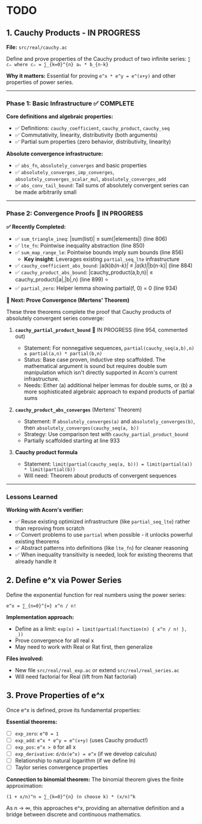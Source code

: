# TODO

## 1. Cauchy Products - IN PROGRESS

**File:** `src/real/cauchy.ac`

Define and prove properties of the Cauchy product of two infinite series: `∑ cₙ where cₙ = ∑_{k=0}^{n} aₖ * b_{n-k}`

**Why it matters:** Essential for proving `e^x * e^y = e^(x+y)` and other properties of power series.

---

### Phase 1: Basic Infrastructure ✅ COMPLETE

**Core definitions and algebraic properties:**
- ✅ Definitions: `cauchy_coefficient`, `cauchy_product`, `cauchy_seq`
- ✅ Commutativity, linearity, distributivity (both arguments)
- ✅ Partial sum properties (zero behavior, distributivity, linearity)

**Absolute convergence infrastructure:**
- ✅ `abs_fn`, `absolutely_converges` and basic properties
- ✅ `absolutely_converges_imp_converges`, `absolutely_converges_scalar_mul`, `absolutely_converges_add`
- ✅ `abs_conv_tail_bound`: Tail sums of absolutely convergent series can be made arbitrarily small

---

### Phase 2: Convergence Proofs 🚧 IN PROGRESS

**✅ Recently Completed:**
- ✅ `sum_triangle_ineq`: |sum(list)| ≤ sum(|elements|) (line 806)
- ✅ `lte_fn`: Pointwise inequality abstraction (line 850)
- ✅ `sum_map_range_le`: Pointwise bounds imply sum bounds (line 856)
  - **Key insight**: Leverages existing `partial_seq_lte` infrastructure
- ✅ `cauchy_coefficient_abs_bound`: |a(k)*b(n-k)| ≤ |a(k)|*|b(n-k)| (line 884)
- ✅ `cauchy_product_abs_bound`: |cauchy_product(a,b,n)| ≤ cauchy_product(|a|,|b|,n) (line 899) ⭐
- ✅ `partial_zero`: Helper lemma showing partial(f, 0) = 0 (line 934)

**🎯 Next: Prove Convergence (Mertens' Theorem)**

These three theorems complete the proof that Cauchy products of absolutely convergent series converge:

1. **`cauchy_partial_product_bound`** 🚧 IN PROGRESS (line 954, commented out)
   - Statement: For nonnegative sequences, `partial(cauchy_seq(a,b),n) ≤ partial(a,n) * partial(b,n)`
   - Status: Base case proven, inductive step scaffolded. The mathematical argument is sound but requires
     double sum manipulation which isn't directly supported in Acorn's current infrastructure.
   - Needs: Either (a) additional helper lemmas for double sums, or (b) a more sophisticated algebraic
     approach to expand products of partial sums

2. **`cauchy_product_abs_converges`** (Mertens' Theorem)
   - Statement: If `absolutely_converges(a)` and `absolutely_converges(b)`, then `absolutely_converges(cauchy_seq(a, b))`
   - Strategy: Use comparison test with `cauchy_partial_product_bound`
   - Partially scaffolded starting at line 933

3. **Cauchy product formula**
   - Statement: `limit(partial(cauchy_seq(a, b))) = limit(partial(a)) * limit(partial(b))`
   - Will need: Theorem about products of convergent sequences

---

### Lessons Learned

**Working with Acorn's verifier:**
- ✅ Reuse existing optimized infrastructure (like `partial_seq_lte`) rather than reproving from scratch
- ✅ Convert problems to use `partial` when possible - it unlocks powerful existing theorems
- ✅ Abstract patterns into definitions (like `lte_fn`) for cleaner reasoning
- ✅ When inequality transitivity is needed, look for existing theorems that already handle it

## 2. Define e^x via Power Series

Define the exponential function for real numbers using the power series:
```
e^x = ∑_{n=0}^{∞} x^n / n!
```

**Implementation approach:**
- Define as a limit: `exp(x) = limit(partial(function(n) { x^n / n! }, _))`
- Prove convergence for all real x
- May need to work with Real or Rat first, then generalize

**Files involved:**
- New file `src/real/real_exp.ac` or extend `src/real/real_series.ac`
- Will need factorial for Real (lift from Nat factorial)

## 3. Prove Properties of e^x

Once e^x is defined, prove its fundamental properties:

**Essential theorems:**
- [ ] `exp_zero`: `e^0 = 1`
- [ ] `exp_add`: `e^x * e^y = e^(x+y)` (uses Cauchy product!)
- [ ] `exp_pos`: `e^x > 0` for all x
- [ ] `exp_derivative`: `d/dx(e^x) = e^x` (if we develop calculus)
- [ ] Relationship to natural logarithm (if we define ln)
- [ ] Taylor series convergence properties

**Connection to binomial theorem:**
The binomial theorem gives the finite approximation:
```
(1 + x/n)^n = ∑_{k=0}^{n} (n choose k) * (x/n)^k
```
As n → ∞, this approaches e^x, providing an alternative definition and a bridge between discrete and continuous mathematics.
